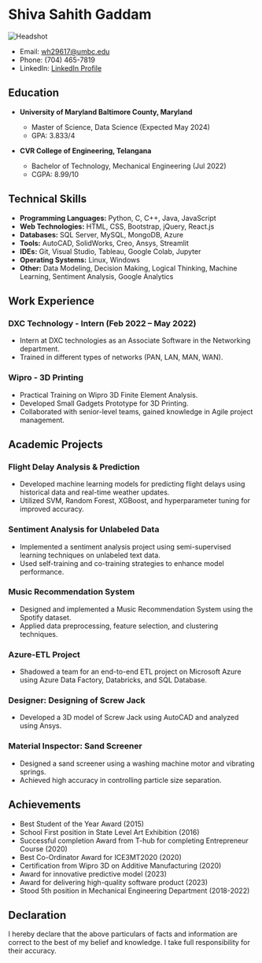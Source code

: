 # Shiva Sahith Gaddam

![Headshot](link_to_headshot_image)

- Email: wh29617@umbc.edu
- Phone: (704) 465-7819
- LinkedIn: [LinkedIn Profile](your_linkedin_profile)

## Education
- **University of Maryland Baltimore County, Maryland**
  - Master of Science, Data Science (Expected May 2024)
  - GPA: 3.833/4

- **CVR College of Engineering, Telangana**
  - Bachelor of Technology, Mechanical Engineering (Jul 2022)
  - CGPA: 8.99/10

## Technical Skills
- **Programming Languages:** Python, C, C++, Java, JavaScript
- **Web Technologies:** HTML, CSS, Bootstrap, jQuery, React.js
- **Databases:** SQL Server, MySQL, MongoDB, Azure
- **Tools:** AutoCAD, SolidWorks, Creo, Ansys, Streamlit
- **IDEs:** Git, Visual Studio, Tableau, Google Colab, Jupyter
- **Operating Systems:** Linux, Windows
- **Other:** Data Modeling, Decision Making, Logical Thinking, Machine Learning, Sentiment Analysis, Google Analytics

## Work Experience

### DXC Technology - Intern (Feb 2022 – May 2022)
- Intern at DXC technologies as an Associate Software in the Networking department.
- Trained in different types of networks (PAN, LAN, MAN, WAN).

### Wipro - 3D Printing
- Practical Training on Wipro 3D Finite Element Analysis.
- Developed Small Gadgets Prototype for 3D Printing.
- Collaborated with senior-level teams, gained knowledge in Agile project management.

## Academic Projects

### Flight Delay Analysis & Prediction
- Developed machine learning models for predicting flight delays using historical data and real-time weather updates.
- Utilized SVM, Random Forest, XGBoost, and hyperparameter tuning for improved accuracy.

### Sentiment Analysis for Unlabeled Data
- Implemented a sentiment analysis project using semi-supervised learning techniques on unlabeled text data.
- Used self-training and co-training strategies to enhance model performance.

### Music Recommendation System
- Designed and implemented a Music Recommendation System using the Spotify dataset.
- Applied data preprocessing, feature selection, and clustering techniques.

### Azure-ETL Project
- Shadowed a team for an end-to-end ETL project on Microsoft Azure using Azure Data Factory, Databricks, and SQL Database.

### Designer: Designing of Screw Jack
- Developed a 3D model of Screw Jack using AutoCAD and analyzed using Ansys.

### Material Inspector: Sand Screener
- Designed a sand screener using a washing machine motor and vibrating springs.
- Achieved high accuracy in controlling particle size separation.

## Achievements
- Best Student of the Year Award (2015)
- School First position in State Level Art Exhibition (2016)
- Successful completion Award from T-hub for completing Entrepreneur Course (2020)
- Best Co-Ordinator Award for ICE3MT2020 (2020)
- Certification from Wipro 3D on Additive Manufacturing (2020)
- Award for innovative predictive model (2023)
- Award for delivering high-quality software product (2023)
- Stood 5th position in Mechanical Engineering Department (2018-2022)

## Declaration
I hereby declare that the above particulars of facts and information are correct to the best of my belief and knowledge. I take full responsibility for their accuracy.

